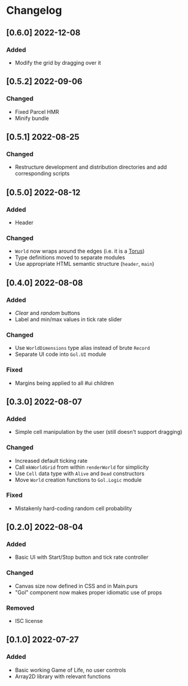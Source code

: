 # Changelog

## [0.6.0] 2022-12-08

### Added

- Modify the grid by dragging over it

## [0.5.2] 2022-09-06

### Changed

- Fixed Parcel HMR
- Minify bundle

## [0.5.1] 2022-08-25

### Changed

- Restructure development and distribution directories and add corresponding scripts

## [0.5.0] 2022-08-12

### Added

- Header

### Changed

- `World` now wraps around the edges (i.e. it is a [Torus](https://conwaylife.com/wiki/Torus))
- Type definitions moved to separate modules
- Use appropriate HTML semantic structure (`header`, `main`)

## [0.4.0] 2022-08-08

### Added

- _Clear_ and _random_ buttons
- Label and min/max values in tick rate slider

### Changed

- Use `WorldDimensions` type alias instead of brute `Record`
- Separate UI code into `Gol.UI` module

### Fixed

- Margins being applied to all #ui children

## [0.3.0] 2022-08-07

### Added

- Simple cell manipulation by the user (still doesn't support dragging)

### Changed

- Increased default ticking rate
- Call `mkWorldGrid` from within `renderWorld` for simplicity
- Use `Cell` data type with `Alive` and `Dead` constructors
- Move `World` creation functions to `Gol.Logic` module

### Fixed

- Mistakenly hard-coding random cell probability

## [0.2.0] 2022-08-04

### Added

- Basic UI with Start/Stop button and tick rate controller

### Changed

- Canvas size now defined in CSS and in Main.purs
- "Gol" component now makes proper idiomatic use of props

### Removed

- ISC license

## [0.1.0] 2022-07-27

### Added

- Basic working Game of Life, no user controls
- Array2D library with relevant functions
